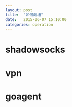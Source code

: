 ```yaml
---
layout: post
title:  "如何翻墙"
date:   2015-06-07 15:10:00
categories: operation
---
```


# shadowsocks

# vpn

# goagent



